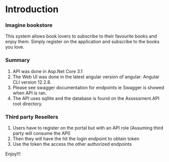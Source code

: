 

# Introduction
### Imagine bookstore
This system allows book lovers to subscribe to their favourite books and enjoy them. Simply register on the application and subscribe to the books you love.


### Summary
1. API was done in Asp.Net Core 3.1  
2. The Web UI was done in the latest angular version of angular: Angular CLI version 12.2.8.
3. Please see swagger documentation for endpoints ie Swagger is showed when API is ran.
4. The API uses sqllite and the database is found on the Assessment.API root directory.

### Third party Resellers
1. Users have to register on the portal but with an API role (Assuming third party will consume the API)
2. Then they will have the hit the login endpoint to obtain token
3. Use the token the access the other authorized endpoints

Enjoy!!!

